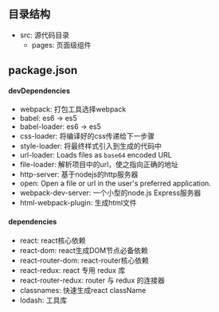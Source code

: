 ## 目录结构
- src: 源代码目录
    - pages: 页面级组件



## package.json

#### devDependencies
- webpack: 打包工具选择webpack
- babel: es6 -> es5
- babel-loader: es6 -> es5
- css-loader: 将编译好的css传递给下一步骤
- style-loader: 将最终样式引入到生成的代码中
- url-loader: Loads files as `base64` encoded URL
- file-loader: 解析项目中的url，使之指向正确的地址
- http-server: 基于nodejs的http服务器
- open: Open a file or url in the user's preferred application.
- webpack-dev-server: 一个小型的node.js Express服务器
- html-webpack-plugin: 生成html文件

#### dependencies
- react: react核心依赖
- react-dom: react生成DOM节点必备依赖
- react-router-dom: react-router核心依赖
- react-redux: react 专用 redux 库
- react-router-redux: router 与 redux 的连接器
- classnames: 快速生成react className
- lodash: 工具库


